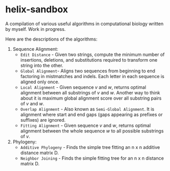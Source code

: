 # helix-sandbox
A compilation of various useful algorithms in computational biology written by myself. Work in progress.

Here are the descriptions of the algorithms:

1. Sequence Alignment:
   * `Edit Distance` - Given two strings, compute the minimum number of insertions, deletions, and substitutions required to transform one string into the other.
   * `Global Alignment`- Aligns two sequences from beginning to end factoring in mistmatches and indels. Each letter in each sequence is aligned only once.
   * `Local Alignment` - Given sequence *v* and *w*, returns optimal alignment between all substrings of *v* and *w*. Another way to think about it is maximum global alignment score over all substring pairs of *v* and *w*.
   * `Overlap Alignment` - Also known as `Semi-Global Alignment`. It is alignment where start and end gaps (gaps appearing as prefixes or suffixes) are ignored.
   * `Fitting Alignment` - Given sequence *v* and *w*, returns optimal alignment between the whole sequence *w* to all possible substrings of *v*. 
2. Phylogeny:
   * `Additive Phylogeny` - Finds the simple tree fitting an n x n additive distance matrix D.
   * `Neighbor Joining` - Finds the simple fitting tree for an n x n distance matrix D.
   
